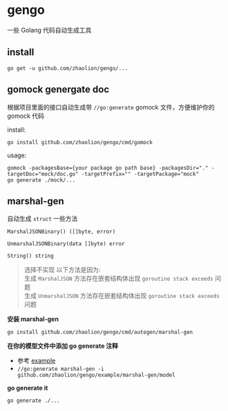 # gengo

一些 Golang 代码自动生成工具

## install

```
go get -u github.com/zhaolion/gengo/...
``` 

## gomock genergate doc

根据项目里面的接口自动生成带 `//go:generate` gomock 文件，方便维护你的 gomock 代码

install:
```
go install github.com/zhaolion/gengo/cmd/gomock
```

usage:

```
gomock -packagesBase={your package go path base} -packagesDir="." -targetDoc="mock/doc.go" -targetPrefix="" -targetPackage="mock"
go generate ./mock/...
```


## marshal-gen

自动生成 `struct` 一些方法

```
MarshalJSONBinary() ([]byte, error)

UnmarshalJSONBinary(data []byte) error

String() string
``` 

> 选择不实现 以下方法是因为:    
> 生成 `MarshalJSON` 方法存在嵌套结构体出现 `goroutine stack exceeds` 问题  
> 生成 `UnmarshalJSON` 方法存在嵌套结构体出现 `goroutine stack exceeds` 问题   

**安装 marshal-gen**

```
go install github.com/zhaolion/gengo/cmd/autogen/marshal-gen
```

**在你的模型文件中添加 go generate 注释**

- 参考 [example](example/marshal-gen/model/model.go)
- `//go:generate marshal-gen -i github.com/zhaolion/gengo/example/marshal-gen/model`

**go generate it**

```
go generate ./...
```
